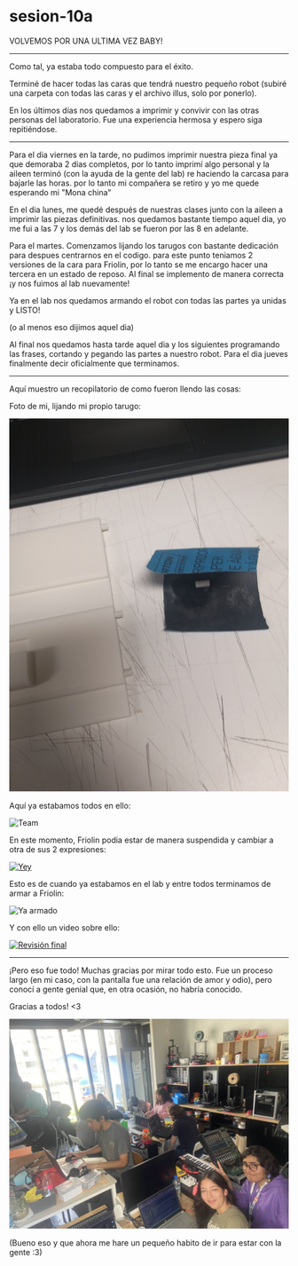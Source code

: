 # sesion-10a


VOLVEMOS POR UNA ULTIMA VEZ BABY!

---

Como tal, ya estaba todo compuesto para el éxito.

Terminé de hacer todas las caras que tendrá nuestro pequeño robot (subiré una carpeta con todas las caras y el archivo illus, solo por ponerlo).

En los últimos días nos quedamos a imprimir y convivir con las otras personas del laboratorio. Fue una experiencia hermosa y espero siga repitiéndose.

---

Para el dia viernes en la tarde, no pudimos imprimir nuestra pieza final ya que demoraba 2 dias completos, por lo tanto imprimí algo personal y la aileen terminó (con la ayuda de la gente del lab) re haciendo la carcasa para bajarle las horas. por lo tanto mi compañera se retiro y yo me quede esperando mi "Mona china"

En el dia lunes, me quedé después de nuestras clases junto con la aileen a imprimir las piezas definitivas. nos quedamos bastante tiempo aquel dia, yo me fui a las 7 y los demás del lab se fueron por las 8 en adelante.

Para el martes. 
Comenzamos lijando los tarugos con bastante dedicación para despues centrarnos en el codigo. para este punto teniamos 2 versiones de la cara para Friolin, por lo tanto se me encargo hacer una tercera en un estado de reposo. 
Al final se implemento de manera correcta ¡y nos fuimos al lab nuevamente!

Ya en el lab nos quedamos armando el robot con todas las partes ya unidas y LISTO!

(o al menos eso dijimos aquel dia)

Al final nos quedamos hasta tarde aquel dia y los siguientes programando las frases, cortando y pegando las partes a nuestro robot.
Para el dia jueves finalmente decir oficialmente que terminamos.


---

Aquí muestro un recopilatorio de como fueron llendo las cosas:

Foto de mi, lijando mi propio tarugo:

![Lijada](https://raw.githubusercontent.com/Coff4/dis8645-2025-02-procesos/refs/heads/main/23-Coff4/sesion-10a/imagenes/Lijada.jpg)

Aquí ya estabamos todos en ello:

![Team](https://raw.githubusercontent.com/Coff4/dis8645-2025-02-procesos/refs/heads/main/23-Coff4/sesion-10a/imagenes/EquipoLijada.jpg)

En este momento, Friolin podia estar de manera suspendida y cambiar a otra de sus 2 expresiones:

[![Yey](https://img.youtube.com/vi/dTSW7XpOA_Q/hqdefault.jpg)](https://youtube.com/shorts/dTSW7XpOA_Q?feature=share)

Esto es de cuando ya estabamos en el lab y entre todos terminamos de armar a Friolin:

![Ya armado](https://raw.githubusercontent.com/Coff4/dis8645-2025-02-procesos/refs/heads/main/23-Coff4/sesion-10a/imagenes/Armado.jpg)

Y con ello un video sobre ello:

[![Revisión final](https://img.youtube.com/vi/Mq5pnBlaCGg/hqdefault.jpg)](https://youtube.com/shorts/Mq5pnBlaCGg?feature=share)

---


¡Pero eso fue todo! Muchas gracias por mirar todo esto. Fue un proceso largo (en mi caso, con la pantalla fue una relación de amor y odio), pero conocí a gente genial que, en otra ocasión, no habría conocido.

Gracias a todos! <3

![Final](https://raw.githubusercontent.com/Coff4/dis8645-2025-02-procesos/refs/heads/main/23-Coff4/sesion-10a/imagenes/Final.jpg)

(Bueno eso y que ahora me hare un pequeño habito de ir para estar con la gente :3)


